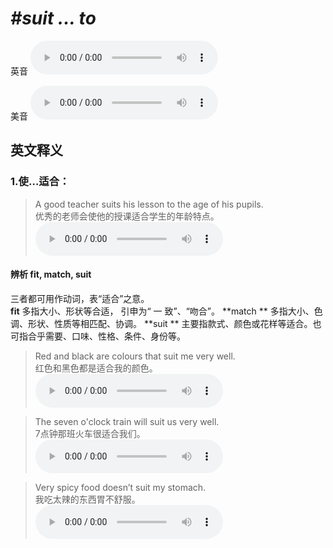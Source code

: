 # ***\#suit ... to*** 
英音
<audio src="./media/suit ... to1_AAC.aac" controls="controls"></audio>

美音
<audio src="./media/suit ... to2_AAC.aac" controls="controls"></audio>



  

英文释义
---
### 1.**使…适合：**  

 > A good teacher suits his lesson to the age of his pupils.   
 > 优秀的老师会使他的授课适合学生的年龄特点。    
<audio src="./media/suit-4.aac" controls="controls"></audio>

#### 辨析 fit, match, suit
三者都可用作动词，表“适合”之意。  
**fit** 多指大小、形状等合适， 引申为“ 一 致”、“吻合”。
**match ** 多指大小、色调、形状、性质等相匹配、协调。
**suit ** 主要指款式、颜色或花样等适合。也可指合乎需要、口味、性格、条件、身份等。
 > Red and black are colours that suit me very well.  
 > 红色和黑色都是适合我的颜色。    
<audio src="./media/fit-7.aac" controls="controls"></audio>

 > The seven o'clock train will suit us very well.  
 > 7点钟那班火车很适合我们。    
<audio src="./media/fit-8-8 The seven.aac" controls="controls"></audio>

 > Very spicy food doesn’t suit my stomach.  
 > 我吃太辣的东西胃不舒服。    
<audio src="./media/fit-9-9 Very.aac" controls="controls"></audio>



